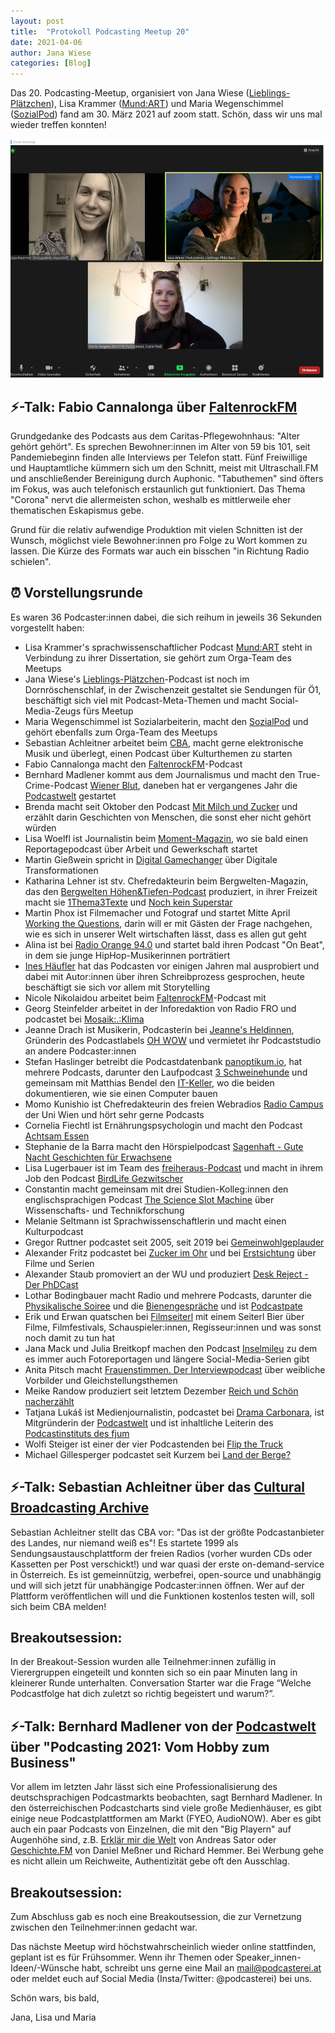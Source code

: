 ```yaml
---
layout: post
title:  "Protokoll Podcasting Meetup 20"
date: 2021-04-06
author: Jana Wiese
categories: [Blog]
---
```


Das 20. Podcasting-Meetup, organisiert von Jana Wiese
([Lieblings-Plätzchen](www.lieblings-plaetzchen.com/)), Lisa Krammer
([Mund:ART](http://mundartpodcast.at/)) und Maria Wegenschimmel
([SozialPod](https://www.sozialpod.com/)) fand am 30. März 2021 auf zoom statt. Schön, dass wir uns mal wieder treffen konnten!

![Das Orga-Team zu Beginn des Meetups auf Zoom](/img/meetup-20-teamzoom.jpg)

## ⚡-Talk: Fabio Cannalonga über [FaltenrockFM](https://www.caritas-pflege.at/wien/aktuell/faltenrock-fm/)

Grundgedanke des Podcasts aus dem Caritas-Pflegewohnhaus: "Alter gehört gehört". Es sprechen Bewohner:innen im Alter von 59 bis 101, seit Pandemiebeginn finden alle Interviews per Telefon statt. Fünf Freiwillige und Hauptamtliche kümmern sich um den Schnitt, meist mit Ultraschall.FM und anschließender Bereinigung durch Auphonic. "Tabuthemen" sind öfters im Fokus, was auch telefonisch erstaunlich gut funktioniert. Das Thema "Corona" nervt die allermeisten schon, weshalb es mittlerweile eher thematischen Eskapismus gebe.

Grund für die relativ aufwendige Produktion mit vielen Schnitten ist der Wunsch, möglichst viele Bewohner:innen pro Folge zu Wort kommen zu lassen. Die Kürze des Formats war auch ein bisschen "in Richtung Radio schielen".


## ⏰ Vorstellungsrunde

Es waren 36 Podcaster:innen dabei, die sich reihum in jeweils 36 Sekunden vorgestellt haben:

* Lisa Krammer's sprachwissenschaftlicher Podcast [Mund:ART](https://www.mundartpodcast.at/) steht in Verbindung zu ihrer Dissertation, sie gehört zum Orga-Team des Meetups
* Jana Wiese's [Lieblings-Plätzchen](https://www.lieblings-plaetzchen.com/)-Podcast ist noch im Dornröschenschlaf, in der Zwischenzeit gestaltet sie Sendungen für Ö1, beschäftigt sich viel mit Podcast-Meta-Themen und macht Social-Media-Zeugs fürs Meetup
* Maria Wegenschimmel ist Sozialarbeiterin, macht den [SozialPod](http://www.sozialpod.com/) und gehört ebenfalls zum Orga-Team des Meetups
* Sebastian Achleitner arbeitet beim [CBA](https://cba.fro.at/), macht gerne elektronische Musik und überlegt, einen Podcast über Kulturthemen zu starten
* Fabio Cannalonga macht den [FaltenrockFM](https://www.caritas-pflege.at/wien/aktuell/faltenrock-fm/)-Podcast
* Bernhard Madlener kommt aus dem Journalismus und macht den True-Crime-Podcast [Wiener Blut](https://www.podcastposse.at/wienerblut/), daneben hat er vergangenes Jahr die [Podcastwelt](https://podcastwelt.at/) gestartet
* Brenda macht seit Oktober den Podcast [Mit Milch und Zucker](https://mitmilchundzucker.podigee.io/) und erzählt darin Geschichten von Menschen, die sonst eher nicht gehört würden
* Lisa Woelfl ist Journalistin beim [Moment-Magazin](https://www.moment.at/), wo sie bald einen Reportagepodcast über Arbeit und Gewerkschaft startet
* Martin Gießwein spricht in [Digital Gamechanger](https://www.martingiesswein.com/podcast) über Digitale Transformationen
* Katharina Lehner ist stv. Chefredakteurin beim Bergwelten-Magazin, das den [Bergwelten Höhen&Tiefen-Podcast](https://www.bergwelten.com/lp/der-bergwelten-podcast-staffel-2) produziert, in ihrer Freizeit macht sie [1Thema3Texte](https://www.1thema3texte.com) und [Noch kein Superstar](https://noch-kein-superstar.stationista.com/)
* Martin Phox ist Filmemacher und Fotograf und startet Mitte April [Working the Questions](https://anchor.fm/working-the-questions/episodes/Working-The-Questions-Die-Fragen-leben-mit-Martin-Phox--Chris-Zvitkovits-Pilot-eqkiha), darin will er mit Gästen der Frage nachgehen, wie es sich in unserer Welt wirtschaften lässt, dass es allen gut geht
* Alina ist bei [Radio Orange 94.0](https://o94.at/) und startet bald ihren Podcast "On Beat", in dem sie junge HipHop-Musikerinnen porträtiert
* [Ines Häufler](www.ineshaeufler.com) hat das Podcasten vor einigen Jahren mal ausprobiert und dabei mit Autor:innen über ihren Schreibprozess gesprochen, heute beschäftigt sie sich vor allem mit Storytelling
* Nicole Nikolaidou arbeitet beim [FaltenrockFM](https://www.caritas-pflege.at/wien/aktuell/faltenrock-fm/)-Podcast mit
* Georg Steinfelder arbeitet in der Inforedaktion von Radio FRO und podcastet bei [Mosaik:.:Klima](https://www.fro.at/mosaik%C2%B7-%C2%B7-klima-verantwortung/)
* Jeanne Drach ist Musikerin, Podcasterin bei [Jeanne's Heldinnen](https://www.ohwow.eu/jeannes-heldinnen), Gründerin des Podcastlabels [OH WOW](https://www.ohwow.eu/) und vermietet ihr Podcaststudio an andere Podcaster:innen
* Stefan Haslinger betreibt die Podcastdatenbank [panoptikum.io](https://panoptikum.io/), hat mehrere Podcasts, darunter den Laufpodcast [3 Schweinehunde](https://3-schweinehun.de/) und gemeinsam mit Matthias Bendel den [IT-Keller](https://it-keller.at/podcast), wo die beiden dokumentieren, wie sie einen Computer bauen
* Momo Kunishio ist Chefredakteurin des freien Webradios [Radio Campus](https://www.univie.ac.at/radiocampus/) der Uni Wien und hört sehr gerne Podcasts
* Cornelia Fiechtl ist Ernährungspsychologin und macht den Podcast [Achtsam Essen](https://achtsam-essen.at/)
* Stephanie de la Barra macht den Hörspielpodcast [Sagenhaft - Gute Nacht Geschichten für Erwachsene](https://sagenhaft-gute-nacht-geschichten-fur-erwachsene.simplecast.com/)
* Lisa Lugerbauer ist im Team des [freiheraus-Podcast](https://soundcloud.com/freiheraus) und macht in ihrem Job den Podcast [BirdLife Gezwitscher](https://www.birdlife.at/page/podcast)
* Constantin macht gemeinsam mit drei Studien-Kolleg:innen den englischsprachigen Podcast [The Science Slot Machine](https://anchor.fm/the-science-slot-machine) über Wissenschafts- und Technikforschung
* Melanie Seltmann ist Sprachwissenschaftlerin und macht einen Kulturpodcast
* Gregor Ruttner podcastet seit 2005, seit 2019 bei [Gemeinwohlgeplauder](https://gemeinwohlgeplauder.org/)
* Alexander Fritz podcastet bei [Zucker im Ohr](https://podcasts.apple.com/vc/podcast/zucker-im-ohr/id1495026063) und bei [Erstsichtung](https://anchor.fm/erstsichtung/) über Filme und Serien
* Alexander Staub promoviert an der WU und produziert [Desk Reject - Der PhDCast](https://deskreject.podigee.io/)
* Lothar Bodingbauer macht Radio und mehrere Podcasts, darunter die [Physikalische Soiree](https://www.physikalischesoiree.at/) und die [Bienengespräche](https://www.bienenpodcast.at/) und ist [Podcastpate](https://sendegate.de/t/die-podcastpat-innen-stellen-sich-vor/8797)
* Erik und Erwan quatschen bei [Filmseiterl](https://open.spotify.com/show/1RnxgricLPH7z1WSwEfc4w?si=6W1GkdCRSgiYmsCpuRjDDQ) mit einem Seiterl Bier über Filme, Filmfestivals, Schauspieler:innen, Regisseur:innen und was sonst noch damit zu tun hat
* Jana Mack und Julia Breitkopf machen den Podcast [Inselmileu](https://www.inselmilieu-reportage.at/) zu dem es immer auch Fotoreportagen und längere Social-Media-Serien gibt
* Anita Pitsch macht [Frauenstimmen. Der Interviewpodcast](https://frauenstimmen-der-interviewpodcast.stationista.com/) über weibliche Vorbilder und Gleichstellungsthemen
* Meike Randow produziert seit letztem Dezember [Reich und Schön nacherzählt](https://reich-und-schoen-der-podcast.stationista.com/)
* Tatjana Lukáš ist Medienjournalistin, podcastet bei [Drama Carbonara](https://www.dramacarbonara.at/), ist Mitgründerin der [Podcastwelt](https://podcastwelt.at/) und ist inhaltliche Leiterin des [Podcastinstituts des fjum](https://www.fjum-wien.at/kurse/podcast-institut-grundkurs-2021-2/)
* Wolfi Steiger ist einer der vier Podcastenden bei [Flip the Truck](https://www.flipthetruck.com/)
* Michael Gillesperger podcastet seit Kurzem bei [Land der Berge?](https://anchor.fm/michael-gillesberger)


## ⚡-Talk: Sebastian Achleitner über das [Cultural Broadcasting Archive](https://cba.fro.at/)

Sebastian Achleitner stellt das CBA vor: "Das ist der  größte Podcastanbieter des Landes, nur niemand weiß es"! Es startete 1999 als Sendungsaustauschplattform der freien Radios (vorher wurden CDs oder Kassetten per Post verschickt!) und war quasi der erste on-demand-service in Österreich. Es ist gemeinnützig, werbefrei, open-source und unabhängig und will sich jetzt für unabhängige Podcaster:innen öffnen. Wer auf der Plattform veröffentlichen will und die Funktionen kostenlos testen will, soll sich beim CBA melden!


## Breakoutsession:

In der Breakout-Session wurden alle Teilnehmer:innen zufällig in Vierergruppen eingeteilt und konnten sich so ein paar Minuten lang in kleinerer Runde unterhalten. Conversation Starter war die Frage “Welche Podcastfolge hat dich zuletzt so richtig begeistert und warum?”.

## ⚡-Talk: Bernhard Madlener von der [Podcastwelt](https://podcastwelt.at/) über "Podcasting 2021: Vom Hobby zum Business"

Vor allem im letzten Jahr lässt sich eine Professionalisierung des deutschsprachigen Podcastmarkts beobachten, sagt Bernhard Madlener. In den österreichischen Podcastcharts sind viele große Medienhäuser, es gibt einige neue Podcastplattformen am Markt (FYEO, AudioNOW). Aber es gibt auch ein paar Podcasts von Einzelnen, die mit den "Big Playern" auf Augenhöhe sind, z.B. [Erklär mir die Welt](https://steadyhq.com/de/erklaermir/about) von Andreas Sator oder [Geschichte.FM](https://www.geschichte.fm/) von Daniel Meßner und Richard Hemmer. Bei Werbung gehe es nicht allein um Reichweite, Authentizität gebe oft den Ausschlag.

## Breakoutsession:

Zum Abschluss gab es noch eine Breakoutsession, die zur Vernetzung zwischen den Teilnehmer:innen gedacht war.


Das nächste Meetup wird höchstwahrscheinlich wieder online stattfinden, geplant ist es für Frühsommer. Wenn ihr Themen oder Speaker_innen-Ideen/-Wünsche habt, schreibt uns gerne eine Mail an mail@podcasterei.at oder meldet euch auf Social Media (Insta/Twitter: @podcasterei) bei uns.

Schön wars, bis bald,

Jana, Lisa und Maria
